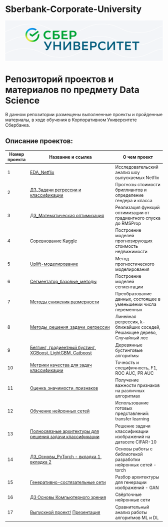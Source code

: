# Sberbank-Corporate-University
![Image](sber.png)
# Репозиторий проектов и материалов по предмету Data Science



В данном репозитории размещены выполненные проекты и пройденные материалы, в ходе обучения в Корпоративном Университете Сбербанка.

## Описание проектов:
| Номер проекта | Название и ссылка | О чем проект                                                     |
|---------------|-------------------|------------------------------------------------------------------|
|1              |[EDA_Netflix](https://github.com/AlexeyK12/Data_scientist-Sberuniversity/blob/main/1_Проект_EDA_Netflix/1_Проект_EDA_Netflix.ipynb)|Исследовательский анализ шоу выпускаемых Netflix|
|2              |[ДЗ_Задачи регрессии и классификации](https://github.com/AlexeyK12/Data_scientist-Sberuniversity/blob/main/ДЗ_Regression%26Classification.ipynb)|Прогнозы стоимости бриллиантов и определение гендера и класса|
|3              |[ДЗ_Математическая оптимизация](https://github.com/AlexeyK12/Data_scientist-Sberuniversity/blob/main/Математическая_оптимизация_ДЗ.ipynb)|Реализация функций оптимизации от градиентного спуска до RMSProp|
|4              |[Соревнование Kaggle](https://github.com/AlexeyK12/Data_scientist-Sberuniversity/blob/main/Проект_2/Проект_2.ipynb)|Построение моделей прогнозирующих стоимость недвижимости|
|5              |[Uplift-моделирование](https://github.com/AlexeyK12/Data_scientist-Sberuniversity/blob/main/Uplift.ipynb)|Метод прогностического моделирования|
|6              |[Сегментатор_базовые_методы](https://github.com/AlexeyK12/Data_scientist-Sberuniversity/blob/main/Сегментатор_базовые_методы.ipynb)|Построение моделей сегментации|
|7              |[Методы снижения размерности](https://github.com/AlexeyK12/Data_scientist-Sberuniversity/blob/main/Снижение_размерности_PCA_t_SNE.ipynb)|Преобразование данных, состоящее в уменьшении числа переменных|
|8              |[Методы_решения_задачи_регрессии](https://github.com/AlexeyK12/Data_scientist-Sberuniversity/blob/main/Методы_решения_задачи_регрессии.ipynb)|Линейная регрессия, k-ближайших соседей, Решающее дерево, Случайный лес|
|9              |[Беггинг, градиентный бустинг, XGBoost, LightGBM, Catboost](https://github.com/AlexeyK12/Data_scientist-Sberuniversity/blob/main/Беггинг_градиентный_бустинг_XGBoost_CatBoost.ipynb)|Деревянные бустинговые алгоритмы|
|10             |[Метрики качества для задач классификации](https://github.com/AlexeyK12/Data_scientist-Sberuniversity/blob/main/Метрики_качества_для_задач_классификации.ipynb)|Точность и специфичность, F1, ROC AUC, PR AUC|
|11             |[Оценка_значимости_признаков](https://github.com/AlexeyK12/Data_scientist-Sberuniversity/blob/main/Оценка_значимости_признаков.ipynb)|Получение важности признаков на различных алгоритмах|
|12             |[Обучение нейронных сетей](https://github.com/AlexeyK12/Data_scientist-Sberuniversity/blob/main/representation_learning.ipynb)|Использование готовых представлений: transfer learning|
|13             |[Полносвязные архитектуры для решения задачи классификации](https://github.com/AlexeyK12/Data_scientist-Sberuniversity/blob/main/Полносвязные_архитектуры_регрессии_и_классификации.ipynb)|Решение задачи классификации изображений на датасете CIFAR-10|
|14             | [ДЗ_Основы_PyTorch - вкладка 1,](https://github.com/AlexeyK12/Data_scientist-Sberuniversity/blob/main/ДЗ_Введение_в_PyTorch/AK___Введение_в_DL_1_homework_task_ipynb_.ipynb)  [вкладка 2](https://github.com/AlexeyK12/Data_scientist-Sberuniversity/blob/main/ДЗ_Введение_в_PyTorch/AK__Введение_в_DL_2_homework_task_ipynb_.ipynb) | Основы работы с библиотекой разработки нейронных сетей - torch |
|15             |[Генеративно-состязательные сети](https://github.com/AlexeyK12/Data_scientist-Sberuniversity/blob/main/Генеративные_модели_на_основе_нейронных_сетей_генеративно_состязательные_нейронные_сети.ipynb)|Разбор архитектуры для генерации изображений - GAN|
|16             |[ДЗ Основы Компьютерного зрения](https://github.com/AlexeyK12/Data_scientist-Sberuniversity/blob/main/%22Основы_CV_1_homework_ipynb%22.ipynb)|Свёрточные нейронные сети|
|17             |[Выпускной проект/](https://github.com/AlexeyK12/Data_scientist-Sberuniversity/blob/main/Выпускной%20проект/Выпускной_проект_Куделькин_А_git.ipynb)   [Презентация](https://github.com/AlexeyK12/Data_scientist-Sberuniversity/blob/main/Выпускной%20проект/KudelckinAE.pdf)|Сравнительный анализ работы алгоритмов ML и DL|






